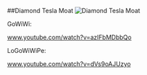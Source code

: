 ##Diamond Tesla Moat
![Diamond Tesla Moat](http://www.onehiveclan.com/uploads/2/8/8/6/28864503/8766365_orig.png)

GoWiWi:

www.youtube.com/watch?v=azIFbMDbbQo

LoGoWiWiPe:

www.youtube.com/watch?v=dVs9oAJUzyo
